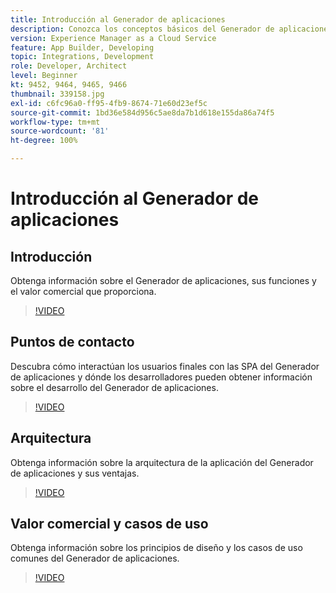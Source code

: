 ```yaml
---
title: Introducción al Generador de aplicaciones
description: Conozca los conceptos básicos del Generador de aplicaciones, desde su valor comercial hasta su arquitectura.
version: Experience Manager as a Cloud Service
feature: App Builder, Developing
topic: Integrations, Development
role: Developer, Architect
level: Beginner
kt: 9452, 9464, 9465, 9466
thumbnail: 339158.jpg
exl-id: c6fc96a0-ff95-4fb9-8674-71e60d23ef5c
source-git-commit: 1bd36e584d956c5ae8da7b1d618e155da86a74f5
workflow-type: tm+mt
source-wordcount: '81'
ht-degree: 100%

---
```


# Introducción al Generador de aplicaciones

## Introducción

Obtenga información sobre el Generador de aplicaciones, sus funciones y el valor comercial que proporciona.

>[!VIDEO](https://video.tv.adobe.com/v/342922/?quality=12&learn=on&captions=spa)

## Puntos de contacto

Descubra cómo interactúan los usuarios finales con las SPA del Generador de aplicaciones y dónde los desarrolladores pueden obtener información sobre el desarrollo del Generador de aplicaciones.

>[!VIDEO](https://video.tv.adobe.com/v/342914/?quality=12&learn=on&captions=spa)

## Arquitectura

Obtenga información sobre la arquitectura de la aplicación del Generador de aplicaciones y sus ventajas.

>[!VIDEO](https://video.tv.adobe.com/v/342907/?quality=12&learn=on&captions=spa)

## Valor comercial y casos de uso

Obtenga información sobre los principios de diseño y los casos de uso comunes del Generador de aplicaciones.

>[!VIDEO](https://video.tv.adobe.com/v/342899/?quality=12&learn=on&captions=spa)
